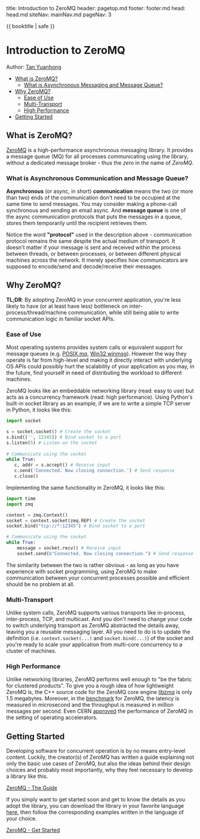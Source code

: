 <frontmatter>
  title: Introduction to ZeroMQ
  header: pagetop.md
  footer: footer.md
  head: head.md
  siteNav: mainNav.md
  pageNav: 3
</frontmatter>

<div class="website-content">

{{ booktitle | safe }}

# Introduction to ZeroMQ

Author: [Tan Yuanhong](https://github.com/le0tan)

<box id="article-toc">

* [What is ZeroMQ?](#what-is-zeromq)
  * [What is Asynchronous Messaging and Message Queue?](#what-is-asynchronous-messaging-and-message-queue)
* [Why ZeroMQ?](#why-zeromq)
  * [Ease of Use](#ease-of-use)
  * [Multi-Transport](#multi-transport)
  * [High Performance](#high-performance)
* [Getting Started](#getting-started)
</box>

## What is ZeroMQ?

[ZeroMQ](https://zeromq.org/) is a high-performance asynchronous messaging library. It provides a message queue (MQ) for all processes communicating using the library, without a dedicated message broker - thus the *zero* in the name of *ZeroMQ*. 

### What is **Asynchronous Communication** and **Message Queue**?

**Asynchronous** (or async, in short) **communication** means the two (or more than two) ends of the communication don't need to be occupied at the same time to send messages. You may consider making a phone-call synchronous and sending an email async. And <tooltip content="To learn more about MQ, click [here](https://www.ibm.com/cloud/learn/message-queues)">**message queue**</tooltip> is one of the async communication protocols that puts the messages in a queue, stores them temporarily until the recipient retrieves them.

Notice the word **"protocol"** used in the description above - communication protocol remains the same despite the actual medium of transport. It doesn't matter if your message is sent and received within the process between threads, or between processes, or between different physical machines across the network. It merely specifies how communicators are supposed to encode/send and decode/receive their messages.

## Why ZeroMQ?

**TL;DR**: By adopting ZeroMQ in your concurrent application, you're less likely to have (or at least have less) bottleneck on inter-process/thread/machine communication, while still being able to write communication logic in familiar socket APIs.

### Ease of Use

Most operating systems provides system calls or equivalent support for message queues (e.g. [POSIX mq](http://man7.org/linux/man-pages/man7/mq_overview.7.html), [Win32 winmsg](https://docs.microsoft.com/en-us/windows/win32/winmsg/about-messages-and-message-queues)). However the way they operate is far from high-level and making it directly interact with underlying OS APIs could possibly hurt the scalability of your application as you may, in the future, find yourself in need of distributing the workload to different machines.

ZeroMQ looks like an embeddable networking library (read: easy to use) but acts as a concurrency framework (read: high performance). Using Python's built-in socket library as an example, if we are to write a simple TCP server in <tooltip content="It's just a language of my choice. ZeroMQ provides bindings for most mainstream programming languages, which are listed [here](http://wiki.zeromq.org/bindings:_start)">Python</tooltip>, it looks like this:

```python
import socket

s = socket.socket() # Create the socket
s.bind(('', 12345)) # Bind socket to a port
s.listen(5) # Listen on the socket
  
# Communicate using the socket
while True:
   c, addr = s.accept() # Receive input
   c.send('Connected. Now closing connection.') # Send response
   c.close()
```

Implementing the same functionality in ZeroMQ, it looks like this:

```python
import time
import zmq

context = zmq.Context()
socket = context.socket(zmq.REP) # Create the socket
socket.bind("tcp://*:12345") # Bind socket to a port

# Communicate using the socket
while True:
    message = socket.recv() # Receive input
    socket.send(b"Connected. Now closing connection.") # Send response
```

The similarity between the two is rather obvious - as long as you have experience with socket programming, using ZeroMQ to make communication between your concurrent processes possible and efficient should be no problem at all.

### Multi-Transport

Unlike system calls, ZeroMQ supports various transports like in-process, inter-process, TCP, and multicast. And you don't need to change your code to switch underlying transport as ZeroMQ abstracted the details away, leaving you a reusable messaging layer. All you need to do is to update the definition (i.e. `context.socket(...)` and `socket.bind(...)`) of the socket and you're ready to scale your application from multi-core concurrency to a cluster of machines.

### High Performance

Unlike networking libraries, ZeroMQ performs well enough to "be the fabric for clustered products". To give you a rough idea of how lightweight ZeroMQ is, the C++ source code for the ZeroMQ core engine [libzmq](https://github.com/zeromq/libzmq/tree/master/src) is only 1.5 megabytes. Moreover, in the [benchmark](http://wiki.zeromq.org/area:results) for ZeroMQ, the latency is measured in microsecond and the throughput is measured in million messages per second. Even CERN [approved](http://cds.cern.ch/record/1391410/files/CERN-ATS-2011-196.pdf?version=1) the performance of ZeroMQ in the setting of operating accelerators.

## Getting Started

Developing software for concurrent operation is by no means entry-level content. Luckily, the creator(s) of ZeroMQ has written a guide explaining not only the basic use cases of ZeroMQ, but also the ideas behind their design choices and probably most importantly, why they feel necessary to develop a library like this.

[ZeroMQ - The Guide](http://zguide.zeromq.org/)

If you simply want to get started soon and get to know the details as you adopt the library, you can download the library in your favorite language [here](https://zeromq.org/download/), then follow the corresponding examples written in the language of your choice.

[ZeroMQ - Get Started](https://zeromq.org/get-started/)